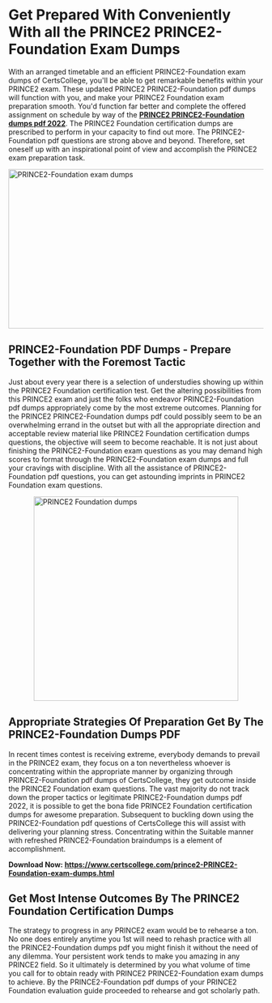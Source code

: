 <h1><strong>Get Prepared With Conveniently With all the PRINCE2 PRINCE2-Foundation Exam Dumps&nbsp;</strong></h1>
<p><span style="font-weight: 400;">With an arranged timetable and an efficient  PRINCE2-Foundation exam dumps of CertsCollege, you'll be able to get remarkable benefits within your PRINCE2 exam. These updated PRINCE2 PRINCE2-Foundation pdf dumps will function with you, and make your PRINCE2 Foundation exam preparation smooth. You'd function far better and complete the offered assignment on schedule by way of the <strong><a href="https://www.certscollege.com/prince2-PRINCE2-Foundation-exam-dumps.html">PRINCE2 PRINCE2-Foundation dumps pdf 2022</a></strong>. The PRINCE2 Foundation certification dumps are prescribed to perform in your capacity to find out more. The  PRINCE2-Foundation pdf questions are strong above and beyond. Therefore, set oneself up with an inspirational point of view and accomplish the PRINCE2 exam preparation task.&nbsp;</span></p>
<p><span style="font-weight: 400;"><img style="display: block; margin-left: auto; margin-right: auto;" src="https://i.ibb.co/CPDK3ps/Yellow-and-Blue-Initiative-Blog-Banner.png" alt="PRINCE2-Foundation exam dumps" width="559" height="315" /></span></p>
<h2><strong>PRINCE2-Foundation PDF Dumps - Prepare Together with the Foremost Tactic</strong></h2>
<p><span style="font-weight: 400;">Just about every year there is a selection of understudies showing up within the PRINCE2 Foundation certification test. Get the altering possibilities from this PRINCE2 exam and just the folks who endeavor PRINCE2-Foundation pdf dumps appropriately come by the most extreme outcomes. Planning for the PRINCE2 PRINCE2-Foundation dumps pdf could possibly seem to be an overwhelming errand in the outset but with all the appropriate direction and acceptable review material like PRINCE2 Foundation certification dumps questions, the objective will seem to become reachable. It is not just about finishing the PRINCE2-Foundation exam questions as you may demand high scores to format through the PRINCE2-Foundation exam dumps and full your cravings with discipline. With all the assistance of PRINCE2-Foundation pdf questions, you can get astounding imprints in PRINCE2 Foundation exam questions.</span></p>
<p><span style="font-weight: 400;"><a href="https://tinyurl.com/yd3mta5e"><img style="display: block; margin-left: auto; margin-right: auto;" src="https://i.ibb.co/9tMrhdY/Teacher-Appreciation-Invitation.png" alt="PRINCE2 Foundation dumps " width="404" height="404" /></a></span></p>
<h2><strong>Appropriate Strategies Of Preparation Get By The PRINCE2-Foundation Dumps PDF</strong></h2>
<p><span style="font-weight: 400;">In recent times contest is receiving extreme, everybody demands to prevail in the PRINCE2 exam, they focus on a ton nevertheless whoever is concentrating within the appropriate manner by organizing through PRINCE2-Foundation pdf dumps of CertsCollege, they get outcome inside the PRINCE2 Foundation exam questions. The vast majority do not track down the proper tactics or legitimate PRINCE2-Foundation dumps pdf 2022, it is possible to get the bona fide PRINCE2 Foundation certification dumps for awesome preparation. Subsequent to buckling down using the  PRINCE2-Foundation pdf questions of CertsCollege this will assist with delivering your planning stress. Concentrating within the Suitable manner with refreshed PRINCE2-Foundation braindumps is a element of accomplishment.</span></p>
<p><span style="font-weight: 400;"><strong>Download Now: <a href="https://www.certscollege.com/prince2-PRINCE2-Foundation-exam-dumps.html">https://www.certscollege.com/prince2-PRINCE2-Foundation-exam-dumps.html</a></strong></span></p>
<h2><strong>Get Most Intense Outcomes By The PRINCE2 Foundation Certification Dumps</strong></h2>
<p><span style="font-weight: 400;">The strategy to progress in any PRINCE2 exam would be to rehearse a ton. No one does entirely anytime you 1st will need to rehash practice with all the PRINCE2-Foundation dumps pdf you might finish it without the need of any dilemma. Your persistent work tends to make you amazing in any PRINCE2 field. So it ultimately is determined by you what volume of time you call for to obtain ready with PRINCE2 PRINCE2-Foundation exam dumps to achieve. By the PRINCE2-Foundation pdf dumps of your PRINCE2 Foundation evaluation guide proceeded to rehearse and got scholarly path.</span></p>
